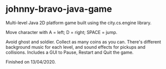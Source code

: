 # johnny-bravo-java-game
Multi-level Java 2D platform game built using the city.cs.engine library.

Move character with 
A = left; 
D = right; 
SPACE = jump.

Avoid ghost and soldier.
Collect as many coins as you can.
There's different background music for each level, and sound effects for pickups and collisions.
Includes a GUI to Pause, Restart and Quit the game.

Finished on 13/04/2020.

